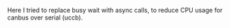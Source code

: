 Here I tried to replace busy wait with async calls, to reduce CPU usage for canbus over serial (uccb).
